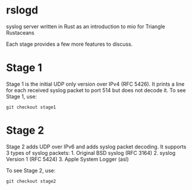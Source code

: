 # rslogd
syslog server written in Rust as an introduction to mio for Triangle Rustaceans

Each stage provides a few more features to discuss.

Stage 1
=======
Stage 1 is the initial UDP only version over IPv4 (RFC 5426). It prints a line for each received syslog packet to port 514 but does not decode it. To see Stage 1, use:

```
git checkout stage1
```

Stage 2
=======
Stage 2 adds UDP over IPv6 and adds syslog packet decoding. It supports 3 types of syslog packets:
    1. Original BSD syslog (RFC 3164)
    2. syslog Version 1 (RFC 5424)
    3. Apple System Logger (asl)

To see Stage 2, use:

```
git checkout stage2
```
